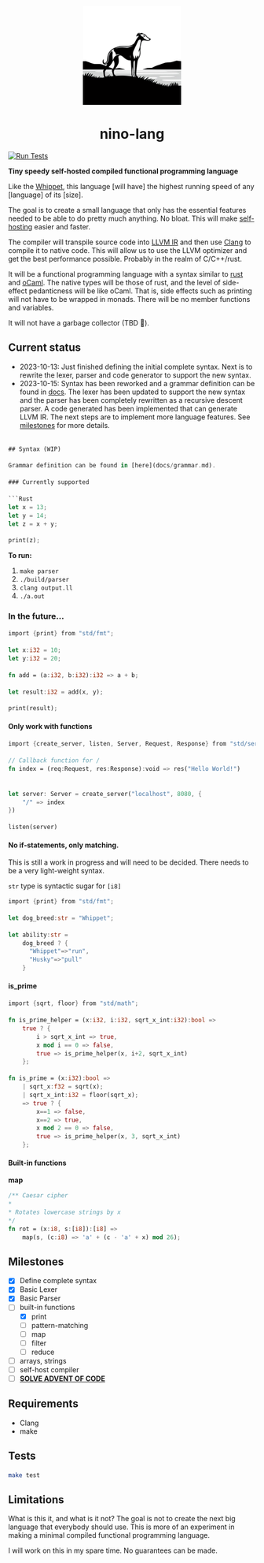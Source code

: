 <div>
    <p align="center"><img src="logo.png" height="200px" width="200px" /></p>
    <h1 align="center">nino-lang</h1>
</div>

[![Run Tests](https://github.com/ridulfo/nino-lang/actions/workflows/on-main.yaml/badge.svg)](https://github.com/ridulfo/nino-lang/actions/workflows/on-main.yaml)

**Tiny speedy self-hosted compiled functional programming language**

Like the [Whippet](https://en.wikipedia.org/wiki/Whippet), this language [will have] the highest running speed of any [language] of its [size].

The goal is to create a small language that only has the essential features needed to be able to do pretty much anything. No bloat. This will make [self-hosting](<https://en.wikipedia.org/wiki/Self-hosting_(compilers)>) easier and faster.

The compiler will transpile source code into [LLVM IR](https://en.wikipedia.org/wiki/LLVM#Intermediate_representation) and then use [Clang](https://en.wikipedia.org/wiki/Clang) to compile it to native code. This will allow us to use the LLVM optimizer and get the best performance possible. Probably in the realm of C/C++/rust.

It will be a functional programming language with a syntax similar to [rust](<https://en.wikipedia.org/wiki/Rust_(programming_language)#Syntax_and_features>) and [oCaml](https://en.wikipedia.org/wiki/OCaml#Code_examples). The native types will be those of rust, and the level of side-effect pedanticness will be like oCaml. That is, side effects such as printing will not have to be wrapped in monads. There will be no member functions and variables.

It will not have a garbage collector (TBD 🤨).

## Current status

- 2023-10-13: Just finished defining the initial complete syntax. Next is to rewrite the lexer, parser and code generator to support the new syntax.
- 2023-10-15: Syntax has been reworked and a grammar definition can be found in [docs](docs/grammar.md). The lexer has been updated to support the new syntax and the parser has been completely rewritten as a recursive descent parser. A code generated has been implemented that can generate LLVM IR. The next steps are to implement more language features. See [milestones](#milestones) for more details.

```Rust

## Syntax (WIP)

Grammar definition can be found in [here](docs/grammar.md).

### Currently supported

```Rust
let x = 13;
let y = 14;
let z = x + y;

print(z);
```

**To run:**

1. `make parser`
1. `./build/parser`
1. `clang output.ll`
1. `./a.out`

### In the future...

```Rust
import {print} from "std/fmt";

let x:i32 = 10;
let y:i32 = 20;

fn add = (a:i32, b:i32):i32 => a + b;

let result:i32 = add(x, y);

print(result);
```

#### Only work with functions

```Rust
import {create_server, listen, Server, Request, Response} from "std/server";

// Callback function for /
fn index = (req:Request, res:Response):void => res("Hello World!")


let server: Server = create_server("localhost", 8080, {
    "/" => index
})

listen(server)
```

#### No if-statements, only matching.

This is still a work in progress and will need to be decided. There needs to be a very light-weight syntax.

`str` type is syntactic sugar for `[i8]`

```Rust
import {print} from "std/fmt";

let dog_breed:str = "Whippet";

let ability:str =
    dog_breed ? {
      "Whippet"=>"run",
      "Husky"=>"pull"
    }
```

#### is_prime

```Rust
import {sqrt, floor} from "std/math";

fn is_prime_helper = (x:i32, i:i32, sqrt_x_int:i32):bool =>
    true ? {
        i > sqrt_x_int => true,
        x mod i == 0 => false,
        true => is_prime_helper(x, i+2, sqrt_x_int)
    };

fn is_prime = (x:i32):bool =>
    | sqrt_x:f32 = sqrt(x);
    | sqrt_x_int:i32 = floor(sqrt_x);
    => true ? {
        x==1 => false,
        x==2 => true,
        x mod 2 == 0 => false,
        true => is_prime_helper(x, 3, sqrt_x_int)
    };
```

#### Built-in functions

**map**

```Rust
/** Caesar cipher
*
* Rotates lowercase strings by x
*/
fn rot = (x:i8, s:[i8]):[i8] =>
    map(s, (c:i8) => 'a' + (c - 'a' + x) mod 26);
```

## Milestones

- [x] Define complete syntax
- [x] Basic Lexer
- [x] Basic Parser
- [ ] built-in functions
  - [x] print
  - [ ] pattern-matching
  - [ ] map
  - [ ] filter
  - [ ] reduce
- [ ] arrays, strings
- [ ] self-host compiler
- [ ] [**SOLVE ADVENT OF CODE**](https://time-since.nicolo.io/#/20231201-000000?title=Advent+of+code)

## Requirements

- Clang
- make

## Tests

```bash
make test
```

## Limitations

What is this it, and what is it not?
The goal is not to create the next big language that everybody should use. This is more of an experiment in making a minimal compiled functional programming language.

I will work on this in my spare time. No guarantees can be made.
